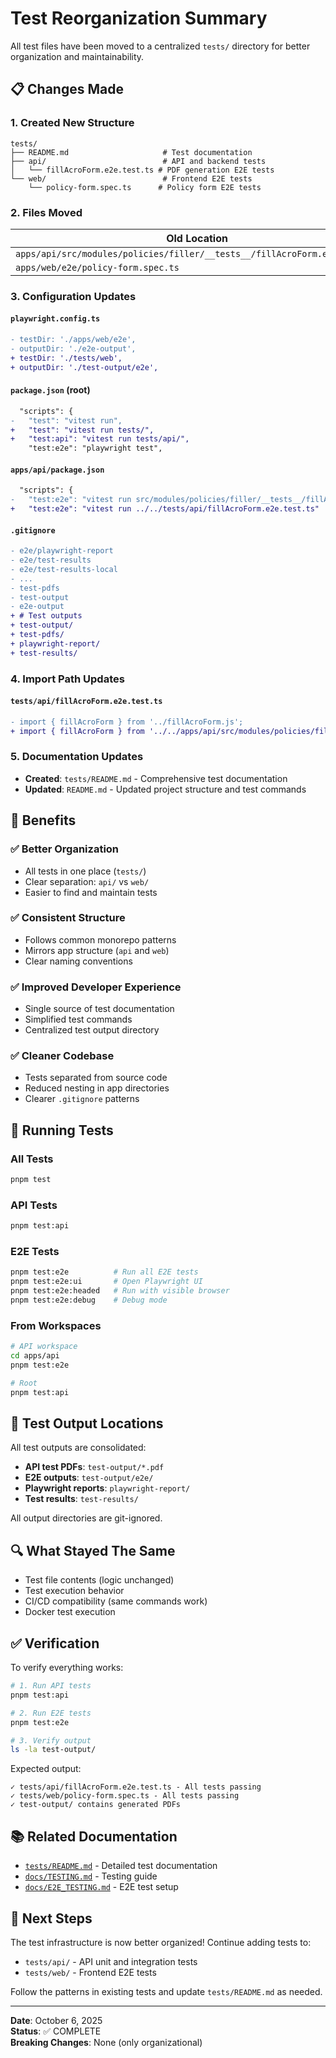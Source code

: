 # Test Reorganization Summary

All test files have been moved to a centralized `tests/` directory for better organization and maintainability.

## 📋 Changes Made

### 1. Created New Structure

```
tests/
├── README.md                     # Test documentation
├── api/                          # API and backend tests
│   └── fillAcroForm.e2e.test.ts # PDF generation E2E tests
└── web/                          # Frontend E2E tests
    └── policy-form.spec.ts      # Policy form E2E tests
```

### 2. Files Moved

| Old Location | New Location |
|--------------|--------------|
| `apps/api/src/modules/policies/filler/__tests__/fillAcroForm.e2e.test.ts` | `tests/api/fillAcroForm.e2e.test.ts` |
| `apps/web/e2e/policy-form.spec.ts` | `tests/web/policy-form.spec.ts` |

### 3. Configuration Updates

#### `playwright.config.ts`
```diff
- testDir: './apps/web/e2e',
- outputDir: './e2e-output',
+ testDir: './tests/web',
+ outputDir: './test-output/e2e',
```

#### `package.json` (root)
```diff
  "scripts": {
-   "test": "vitest run",
+   "test": "vitest run tests/",
+   "test:api": "vitest run tests/api/",
    "test:e2e": "playwright test",
```

#### `apps/api/package.json`
```diff
  "scripts": {
-   "test:e2e": "vitest run src/modules/policies/filler/__tests__/fillAcroForm.e2e.test.ts"
+   "test:e2e": "vitest run ../../tests/api/fillAcroForm.e2e.test.ts"
```

#### `.gitignore`
```diff
- e2e/playwright-report
- e2e/test-results
- e2e/test-results-local
- ...
- test-pdfs
- test-output
- e2e-output
+ # Test outputs
+ test-output/
+ test-pdfs/
+ playwright-report/
+ test-results/
```

### 4. Import Path Updates

#### `tests/api/fillAcroForm.e2e.test.ts`
```diff
- import { fillAcroForm } from '../fillAcroForm.js';
+ import { fillAcroForm } from '../../apps/api/src/modules/policies/filler/fillAcroForm.js';
```

### 5. Documentation Updates

- **Created**: `tests/README.md` - Comprehensive test documentation
- **Updated**: `README.md` - Updated project structure and test commands

## 🎯 Benefits

### ✅ Better Organization
- All tests in one place (`tests/`)
- Clear separation: `api/` vs `web/`
- Easier to find and maintain tests

### ✅ Consistent Structure
- Follows common monorepo patterns
- Mirrors app structure (`api` and `web`)
- Clear naming conventions

### ✅ Improved Developer Experience
- Single source of test documentation
- Simplified test commands
- Centralized test output directory

### ✅ Cleaner Codebase
- Tests separated from source code
- Reduced nesting in app directories
- Clearer `.gitignore` patterns

## 🧪 Running Tests

### All Tests
```bash
pnpm test
```

### API Tests
```bash
pnpm test:api
```

### E2E Tests
```bash
pnpm test:e2e          # Run all E2E tests
pnpm test:e2e:ui       # Open Playwright UI
pnpm test:e2e:headed   # Run with visible browser
pnpm test:e2e:debug    # Debug mode
```

### From Workspaces
```bash
# API workspace
cd apps/api
pnpm test:e2e

# Root
pnpm test:api
```

## 📂 Test Output Locations

All test outputs are consolidated:
- **API test PDFs**: `test-output/*.pdf`
- **E2E outputs**: `test-output/e2e/`
- **Playwright reports**: `playwright-report/`
- **Test results**: `test-results/`

All output directories are git-ignored.

## 🔍 What Stayed The Same

- Test file contents (logic unchanged)
- Test execution behavior
- CI/CD compatibility (same commands work)
- Docker test execution

## ✅ Verification

To verify everything works:

```bash
# 1. Run API tests
pnpm test:api

# 2. Run E2E tests
pnpm test:e2e

# 3. Verify output
ls -la test-output/
```

Expected output:
```
✓ tests/api/fillAcroForm.e2e.test.ts - All tests passing
✓ tests/web/policy-form.spec.ts - All tests passing
✓ test-output/ contains generated PDFs
```

## 📚 Related Documentation

- [`tests/README.md`](./tests/README.md) - Detailed test documentation
- [`docs/TESTING.md`](./docs/TESTING.md) - Testing guide
- [`docs/E2E_TESTING.md`](./docs/E2E_TESTING.md) - E2E test setup

## 🚀 Next Steps

The test infrastructure is now better organized! Continue adding tests to:
- `tests/api/` - API unit and integration tests
- `tests/web/` - Frontend E2E tests

Follow the patterns in existing tests and update `tests/README.md` as needed.

---

**Date**: October 6, 2025  
**Status**: ✅ COMPLETE  
**Breaking Changes**: None (only organizational)

